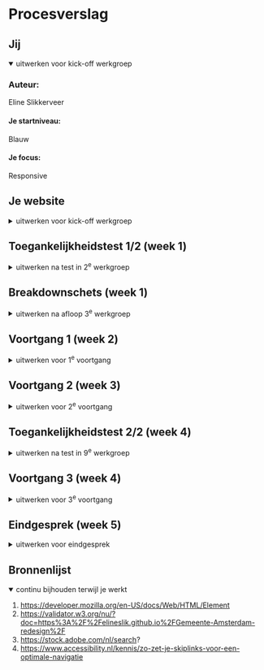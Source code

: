 # Procesverslag



## Jij

<details open>
  <summary>uitwerken voor kick-off werkgroep</summary>

  ### Auteur:
Eline Slikkerveer

  #### Je startniveau:
Blauw

  #### Je focus:
Responsive 
 
</details>





## Je website

<details>
  <summary>uitwerken voor kick-off werkgroep</summary>

  ### Je opdracht:
Amsterdam.nl

  #### Screenshot(s) van de eerste pagina (small screen): 
Home pagina
  <img src="readme-images/Untitled - Frame 2.jpg" width="375px" alt="omschrijving van de pagina">

  #### Screenshot(s) van de tweede pagina (small screen):
Nieuws pagina
  <img src="readme-images/Untitled - Frame22.jpg" width="375px" alt="omschrijving van de pagina">
 
</details>



## Toegankelijkheidstest 1/2 (week 1)

<details>
  <summary>uitwerken na test in 2<sup>e</sup> werkgroep</summary>

  ### Bevindingen
Lego
Ballon test
- Moeilijk twee dingen tegelijk doen.
- Minder informatie
- Grotere knoppen met minder stappen tot je doel

<img src="readme-images/IMG_8681.jpeg" width="375px" alt="ballon test">

Wazig bril test
- Contrast
- Dingen op de plek dat je ze verwacht
- Zoekbalk Groter
- Muis kwijt

<img src="readme-images/IMG_8689.jpeg" width="375px" alt="wazige bril test">

Screen Reader test Home screen
Hij slaat terwijl je door de homepagina heen tabt een heel stuk over. 
Ook mist hij veel linkjes/ nav die naar andere delen van de website verwijst.

<img src="readme-images/IMG_8692.jpeg" width="375px" alt="weinig opties op de lego site">

Gemeente Amsterdam
De website van de gemeente amsterdam is al erg toegankelijk. 
Verbeterpuntjes zijn bvb een gekke volgorde in koppen en soms zegt hij H1 gemeente Amsterdam terwijl dat geen zichtbare kop is op de pagina. 

</details>



## Breakdownschets (week 1)

<details>
  <summary>uitwerken na afloop 3<sup>e</sup> werkgroep</summary>

  ### de hele pagina: 
  <img src="readme-images/Untitled - Frame 1.jpg" width="375px" alt="breakdown van de hele pagina">

</details>





## Voortgang 1 (week 2)

<details>
  <summary>uitwerken voor 1<sup>e</sup> voortgang</summary>

  ### Stand van zaken
Ik ben volop bezig met het oefenen met css, maar merk wel dat het moeilijker is  dan in eerste instantie gedacht. Ik merk dat ik vooral in de knoop zit met het namaken van mijn gekozen website. Ik heb gekozen voor de Lego site maar die heeft enorm veel gekke dingen en moeilijke onderdelen, waardoor ik het lastig vind om te beginnen. 

Ik heb nu alles in HTML staan, maar merk dat ik het lastig vind om de geleerde stof uit de oefeningen toe te passen op mijn eigen onderdelen en karakters. Tijdens het oefenen denk ik dan heel goed te snappen wat precies de bedoeling is, maar wanneer ik het dan wil toepassen loop ik toch vast. 

Ik twijfel daarom aan de lego website. Het lijkt me misschien handiger om een overzichtelijker site te kiezen, zodat ik niet te overwhelm wordt van alle gekke onderdelen. 


  ### Agenda voor meeting

Mijn Agenda punten
- In hoeverre moet mijn site echt lijken op de site die ik gekozen heb? Mag ik het ook zien als een soort van richtlijn / style pagina?
- Is het oké als ik van site wissel? Ik weet dat het veel extra werk is maar ik denk dat ik dan meer overzicht heb en een beter plan kan maken nu ik al een idee heb qua mogelijkheden



  ### Verslag van meeting
  hier na afloop snel de uitkomsten van de meeting vastleggen

  - Het helpt om Heen en weer te springen van vorige codeer vakken
  - Ik mag nog een andere website kiezen

</details>





## Voortgang 2 (week 3)

<details>
  <summary>uitwerken voor 2<sup>e</sup> voortgang</summary>

  ### Stand van zaken
Omdat ik deze week opniew ben begonnen had ik een hoop in te halen. Ik heb snel de schetsen gemaakt en alles in Html gezet. Dit verliep verbazing wekkend soepel, maar dat zal vast komen door dat ik het nu  voor de tweede keer doe. 

  <img src="readme-images/Scherm­afbeelding 2023-12-10 om 00.54.39.png" width="375px" alt="nav klein scherm">

  <img src="readme-images/Scherm­afbeelding 2023-12-10 om 00.54.30.png" width="375px" alt="nav groot scherm">

Ik ben begonnen met het vorm geven van de nav. Hierbij ben ik begonnen met de basic lay out zoals we in de les geleled hebben. Waarbij als het  scherm te smal wordt er een uitklap menu ontstaat. Hierbij heb ik nog niet al te veel gelet op de vormgeving. Het gaat me erom dat hij werkt. 

  <img src="readme-images/Scherm­afbeelding 2023-12-10 om 01.00.22.png" width="375px" alt="keuze nav in de main groot scherm">
  <img src="readme-images/Scherm­afbeelding 2023-12-10 om 01.00.04.png" width="375px" alt="keuze nav in de main klein scherm">

Ook heb ik de atrikelen met linkjes in een grid gezet en een rode hover en een dropshadow toe gevoed. Uit de opdrachten van week 1. 

Aan de nieuws site heb ik nog niet veel aangepast. Wel heb ik de linkjes een donker rode kleur gegeven zodat ze lekker op vallen. 

  ### Agenda voor meeting
  Mijn Agenda punten
  - Wat zijn exact de eisen van resonsive? Mijn site is momenteel namelijk helemaal responsive maar ook nog super saai. 
  - Het lijkt me leuk om gwn andere gridjes en stickey afbeeldingen toe te voegen maar mag dat, aangezien het niet op de echte website staat. 
  - Hoe kan ik de section achter het nieuws kopje dat voor de achtergrond img staat  een kleur geven, zonder meteen het hele vak te  kleuren. 


  ### Verslag van meeting
  hier na afloop snel de uitkomsten van de meeting vastleggen

  - Het is goed dat je site responsive is, maar op de nieuws site moet nog wel iets extra's
  - Je mag een div gebruiken, omdat het alleen voor de vormggeving is


</details>





## Toegankelijkheidstest 2/2 (week 4)

<details>
  <summary>uitwerken na test in 9<sup>e</sup> werkgroep</summary>

  ### Bevindingen
Op mijn home scherm is een soort van keuze menu nav wat allemaal linkjes zijn naar verschillende delen van de website. Alleen ziet hij het niet als een linkje.
mijn tab doet t alleen in de footer. 

pepijn
- linkjes duidelijkere linkjes maken
- focus state maken
- text alternative voor de nieuws img
- skip link 
- dark and light + High contrast mode
- increase  text  size 200%
</details>





## Voortgang 3 (week 4)

<details>
  <summary>uitwerken voor 3<sup>e</sup> voortgang</summary>

  ### Stand van zaken
 Ik ben begonnen met het vormgeven van de footer. In de footer wil ik graag en form verwerken. Dus heb ik die als in de opdrachten toegevoegd. In het begin had ik de imput verkeerd gedaan maar na dat ik dat had veranderd naar email werkte hij helemaal.  

  <img src="readme-images/Scherm­afbeelding 2023-12-10 om 12.51.56.png" width="375px" alt="oude footer">

  <img src="readme-images/Scherm­afbeelding 2023-12-10 om 19.41.32.png" width="375px" alt="Nieuwe footer met form">

 Daarna heb ik de buttons op mijn site opnieuw voorm gegeven aan de hand van de opdrachten uit week 3. Het een hover en een active state, zodat het voor iedereen duidelijk is dat het een knop is en hij lekker op valt. 
  
  <img src="readme-images/Scherm­afbeelding 2023-12-10 om 13.12.03.png" width="375px" alt="Nieuwe button met active">
  
  <img src="readme-images/Scherm­afbeelding 2023-12-10 om 13.12.17.png" width="375px" alt="Nieuwe button">

 De button in de footer toevoegen ging opzich wel makkelijk, omdat ik verder nog niks met de vormgeving had gedaan. In de nav was dit helaas niet het geval. Maar uiteindelijk lukte het wel en besloot ik ook derest van de nav aan te passen. Ik vond de full screen uitklap menu een beetje overbodig en het leek me leuk om te kijken of ik hem kon omzetten naar een drop down. Dit lukte helaas niet. Ik kreeg het niet voor elkaar om de slider van boven te laten komen ipv van rechts. Dus heb ik na veel googlen en proberen het maar zo gelaten.

 Nu heb ik dus een kleine slider die van rechts komt. Ook heb ik hier in de hover en active state vormgegeven.  

  <img src="readme-images/Scherm­afbeelding 2023-12-10 om 13.12.49.png" width="375px" alt="Nieuwe uitgeklapte menu op klein scherm">
  
  <img src="readme-images/Scherm­afbeelding 2023-12-10 om 13.12.37.png" width="375px" alt="ingeklapte menu met nieuwe button met hover">

Daarnaast heb ik ook op de nieuws pagina een andere soort grid gemaakt voor op de breede versie van het scherm. Ik wou aan de rechter kant de img stickey maken alleen lukte het niet helemaal. hij bleef eerst niet plakken, wat bleek ik was de top vergeten en nadat ik die had toegevoegd bleef de img idd plakken. Daarna nog even een z-index toegevoegd en nu staat die helemmaal goed op zijn plekje. Met een media queri heb ik ervoor gezordt dat hij pas na 47em weer terug onder elkaar springt. Anders wordt het allemaal te smal en is het haast niet leesbaar. 

  <img src="readme-images/Scherm­afbeelding 2023-12-10 om 13.31.30.png" width="375px" alt="Img op het nieuws scherm klein scherm">
  
  <img src="readme-images/Scherm­afbeelding 2023-12-10 om 13.31.44.png" width="375px" alt="Img op het nieuws scherm stickey groot scherm">

  ### Agenda voor meeting
  Mijn Agenda punten
  - Hoe zorg ik ervoor dat de button naar rechts gaat als het scherm kleiner wordt. 
  - Waarom wekt mijn tab niet behalve in bij de button in de footer. 


  ### Verslag van meeting
  hier na afloop snel de uitkomsten van de meeting vastleggen
  - margin-left
  - Een instelling

  ### Stand van zaken na de meeting
Ik ben begonnen met het beter vormgeven van de tab. Dit heb ik gedaan door de focus aan te roepen en daar een kleur en een border radius toe te voegen. Na wat spelen met de padding dacht ik dat het goed zou zijn, alleen toen ik het uitprobeerde werkte het toch niet helemaal zoals in gedachte. Hij pakte namelijk ook de afzondelijke linkjes in de index main. Hierdoor kwam er een geke lijn om de text. Dit heb ik opgelost met de focus-within. Ook had ik de kleur donker blauw gemaakt, alleen zitten er ook linkjes in de eerste artikel die een donkerblauwe achtergrond heeft. Hierdoor is onzichtbaar, daarom heb ik die rood gemaakt. 

  <img src="readme-images/Scherm­afbeelding 2023-12-10 om 20.43.30.png" width="375px" alt="Vormgegeven rode tab">

  <img src="readme-images/Scherm­afbeelding 2023-12-10 om 20.43.42.png" width="375px" alt="Vormgegeven tab met focus-within"> 

Ook heb ik een uitgebreide alternative text toegevoegd. Het is namelijk een grafiek met veel informatie die nergens anders staat. Dit heb ik dus allemaal toegevoegd in de alt. 

- alt="Voorlopige uitslagen tweede Kamerverkiezingen 2023 in Amsterdam na het tellen van 85 procent van de stemmen. Opkomst 69,9 procent. GroenLinks-PvdA 33,6%. VVD 11,9%. D66 9,9%. PVV 9,5%. DENK 7,2%. Nieuw Sociaal Contract 6,6%. Partij voor de Dieren 4,7%. Volt 4,0%. SP 3,1%. Form voor Democratie 2,9%. BIJ1 2,3%. BBB 1,0%. ChristenUnie 1,0%. CDA 0,9%. JA21 0,4%. BVNL 0,3%. 50PLUS 0,3% Piratenpartij / De Groenen 0,2%. SGP 0,1%. Splinter 0,1%. LEF 0,1%. Nederland met een Plan 0,1%, Libertaire Partij 0,1%. PartijvdSport 0,0%. Politieke Partij voor Basisinkomen 0,0%, Samen voor Nederland 0,0%"

Ook heb ik de light en dark mode verbeterd en aangepast in de root. Ik had hier eerder iets beter over moeten nadenken want ik had nogsteeds heel veel kleuren niet in mijn root gezet. Hierdoor moest ik nu alles nog toevoegen wat ik de volgende keer meteen ga doen. 

Helaas is de skip link niet gelukt. Ik heb veel gegoogeld en geprobeerd, maar ik kwam er niet uit. Waneer ik iets probeerde verdwenen al mijn linkjes en werden ze onzichtbaar. 

</details>





## Eindgesprek (week 5)

<details>
  <summary>uitwerken voor eindgesprek</summary>

  ### Je uitkomst - karakteristiek screenshots:
  <img src="readme-images/IMG_1197.JPG" width="375px" alt="Home pagina groot">
  <img src="readme-images/IMG_1199.JPG" width="375px" alt="Nieuws pagina groot">
  <img src="readme-images/IMG_1202.JPG" width="375px" alt="Home pagina half groot">
  <img src="readme-images/IMG_1208.JPG" width="375px" alt="Nieuws pagina half groot">


  ### Reflectie: 
Oh ik heb een hele hoop geleerd. Het begon natuurlijk met het vormgeven van tekst. Ik had nooit op deze manier naar css gekeken. Ik moet nu voor het vak vormgeving een animatie maken en besef me nu pas hoe vet het was geweest als ik dat in css had gedaan. Wil me daar zekker nog verder in verdiepen. 

Van grid en flex box heb ik ook veel gebruik gemaakt. Ik wordt er steeds beter in maar vind het nogsteeds lastig. Soms heb ik het idee dat het gwn onvoorspelbare dingen doet en dan krijg ik het niet opgelost. Zo leek het me leuk als je op de nieuws site nog een fun gridje te hebben. Met twee kollomen en dan het eerste en laatste stukje text span 2 en de middelste naast elkaar. Alleen stonden er twee dives op het stuk waardoor het helemaal mis ging en het me niet lukte. Na dat ik van alles geprobeerd had aan te passen heb ik het voor nu maar even op gegeven. OMG het is me net gelukt!!!!!!!!! Super blij! ik denk dat ik gister avond iets te moe was want ik heb volgensmij dezelfde stappen weer genomen en nu is het wel gelukt!!!

 <img src="eadme-images/Scherm­afbeelding 2023-12-11 om 16.33.31.png" width="375px" alt="Nieuws scherm met de articels in een nieuwe grid bij groot en half groot scherm">

Java Script snap ik eindelijk na al een goed blok inleiding programeren. Dus daar ben ik erg blij mee.

De oefeningen over de Animaties vond ik echt super gaaf. Om te zeggen dat ik er echt super goed in ben, nee. Maar ik snap de opdrachten wel. Ik vind het alleen soms lasig om het dan toe te passen in mijn eigen site, omdat de site zo netjes is vande gemeente en ik dan niet weet waar ik ze zou moeten toevoegen. 

De states heb ik goed onder de knie. Het is vrij makkelijk omdat je niet je hele site ermee kan omgooien. Wat me een erg fijn gevoel geeft. 

Heb ook veel geleerd over de screenreader. Bij de eerste toegankelijkheids test snapte ik er echt helemaal niks van. Maar nu kan ik er eindelijk mee overweg. Het is sowiso fijn om te gebruiken aangezien ik enorm dyslecties ben en op deze manier ook dingen kan laten voorlezen. 

</details>





## Bronnenlijst

<details open>
  <summary>continu bijhouden terwijl je werkt</summary>

  1. https://developer.mozilla.org/en-US/docs/Web/HTML/Element 
  2. https://validator.w3.org/nu/?doc=https%3A%2F%2Felineslik.github.io%2FGemeente-Amsterdam-redesign%2F 
  3. https://stock.adobe.com/nl/search?
  4. https://www.accessibility.nl/kennis/zo-zet-je-skiplinks-voor-een-optimale-navigatie 

</details>